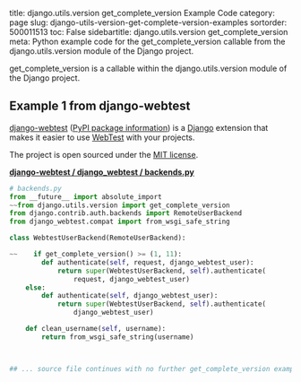 title: django.utils.version get_complete_version Example Code
category: page
slug: django-utils-version-get-complete-version-examples
sortorder: 500011513
toc: False
sidebartitle: django.utils.version get_complete_version
meta: Python example code for the get_complete_version callable from the django.utils.version module of the Django project.


get_complete_version is a callable within the django.utils.version module of the Django project.


## Example 1 from django-webtest
[django-webtest](https://github.com/django-webtest/django-webtest)
([PyPI package information](https://pypi.org/project/django-webtest/))
is a [Django](/django.html) extension that makes it easier to use
[WebTest](http://docs.pylonsproject.org/projects/webtest/) with
your projects.

The project is open sourced under the
[MIT license](https://github.com/django-webtest/django-webtest/blob/master/LICENSE.txt).

[**django-webtest / django_webtest / backends.py**](https://github.com/django-webtest/django-webtest/blob/master/django_webtest/./backends.py)

```python
# backends.py
from __future__ import absolute_import
~~from django.utils.version import get_complete_version
from django.contrib.auth.backends import RemoteUserBackend
from django_webtest.compat import from_wsgi_safe_string

class WebtestUserBackend(RemoteUserBackend):

~~    if get_complete_version() >= (1, 11):
        def authenticate(self, request, django_webtest_user):
            return super(WebtestUserBackend, self).authenticate(
                request, django_webtest_user)
    else:
        def authenticate(self, django_webtest_user):
            return super(WebtestUserBackend, self).authenticate(
                django_webtest_user)

    def clean_username(self, username):
        return from_wsgi_safe_string(username)



## ... source file continues with no further get_complete_version examples...

```

